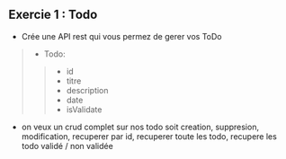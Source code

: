 ## Exercie 1 : Todo 

- Crée une API rest qui vous permez de gerer vos ToDo

> - Todo:
>> - id
>> - titre
>> - description 
>> - date
>> - isValidate

- on veux un crud complet sur nos todo soit creation, suppresion, modification, recuperer par id, recuperer toute les todo, recupere les todo validé / non validée

